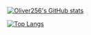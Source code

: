 [![Oliver256's GitHub stats](https://github-readme-stats.vercel.app/api?username=O256&show_icons=true)](https://github.com/anuraghazra/github-readme-stats)


[![Top Langs](https://github-readme-stats.vercel.app/api/top-langs/?username=O256&layout=compact)](https://github.com/anuraghazra/github-readme-stats)